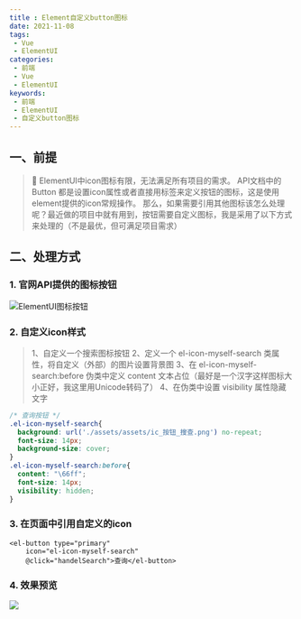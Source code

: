 ```yaml
---
title : Element自定义button图标
date: 2021-11-08
tags:
 - Vue
 - ElementUI
categories: 
 - 前端
 - Vue
 - ElementUI
keywords:
 - 前端
 - ElementUI
 - 自定义button图标
---
```

## 一、前提
> 🎯 ElementUI中icon图标有限，无法满足所有项目的需求。
> API文档中的 Button 都是设置icon属性或者直接用<i class="xxx"></i>标签来定义按钮的图标，这是使用element提供的icon常规操作。
> 那么，如果需要引用其他图标该怎么处理呢？最近做的项目中就有用到，按钮需要自定义图标，我是采用了以下方式来处理的（不是最优，但可满足项目需求）

## 二、处理方式
### 1. 官网API提供的图标按钮
![](./img1.jpg "ElementUI图标按钮")

### 2. 自定义icon样式
> 1、自定义一个搜索图标按钮
> 2、定义一个 el-icon-myself-search 类属性，将自定义（外部）的图片设置背景图
> 3、在 el-icon-myself-search:before 伪类中定义 content 文本占位（最好是一个汉字这样图标大小正好，我这里用Unicode转码了）
> 4、在伪类中设置 visibility 属性隐藏文字

```css
/* 查询按钮 */
.el-icon-myself-search{
  background: url('./assets/assets/ic_按钮_搜查.png') no-repeat;
  font-size: 14px;
  background-size: cover;
}
.el-icon-myself-search:before{
  content: "\66ff";
  font-size: 14px;
  visibility: hidden;
}
```

### 3. 在页面中引用自定义的icon
```
<el-button type="primary"
    icon="el-icon-myself-search"
    @click="handelSearch">查询</el-button>
```
### 4. 效果预览
![](./img2.jpg)

